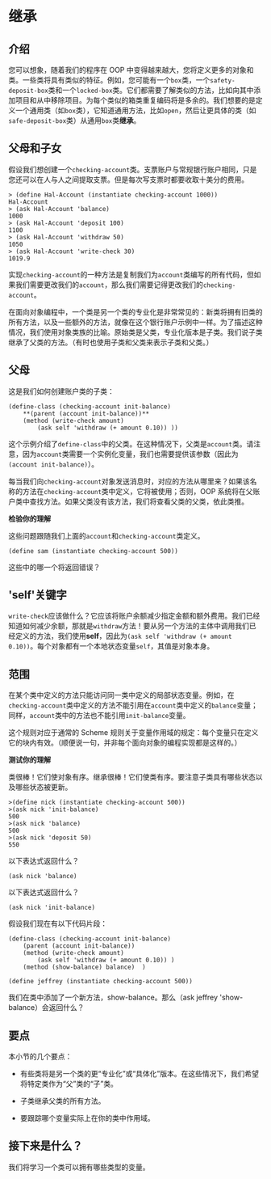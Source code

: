 # 继承

## 介绍

您可以想象，随着我们的程序在 OOP 中变得越来越大，您将定义更多的对象和类。一些类将具有类似的特征。例如，您可能有一个`box`类，一个`safety-deposit-box`类和一个`locked-box`类。它们都需要了解类似的方法，比如向其中添加项目和从中移除项目。为每个类似的箱类重复编码将是多余的。我们想要的是定义一个通用类（如`box`类），它知道通用方法，比如`open`，然后让更具体的类（如`safe-deposit-box`类）从通用`box`类**继承**。

## 父母和子女

假设我们想创建一个`checking-account`类。支票账户与常规银行账户相同，只是您还可以在人与人之间提取支票。但是每次写支票时都要收取十美分的费用。

```
> (define Hal-Account (instantiate checking-account 1000))
Hal-Account
> (ask Hal-Account 'balance)
1000
> (ask Hal-Account 'deposit 100)
1100
> (ask Hal-Account 'withdraw 50)
1050
> (ask Hal-Account 'write-check 30)
1019.9 
```

实现`checking-account`的一种方法是复制我们为`account`类编写的所有代码，但如果我们需要更改我们的`account`，那么我们需要记得更改我们的`checking-account`。

在面向对象编程中，一个类是另一个类的专业化是非常常见的：新类将拥有旧类的所有方法，以及一些额外的方法，就像在这个银行账户示例中一样。为了描述这种情况，我们使用对象类族的比喻。原始类是父类，专业化版本是子类。我们说子类继承了父类的方法。（有时也使用子类和父类来表示子类和父类。）

## 父母

这是我们如何创建账户类的子类：

```
(define-class (checking-account init-balance)
    **(parent (account init-balance))**
    (method (write-check amount)
        (ask self 'withdraw (+ amount 0.10)) ))
```

这个示例介绍了`define-class`中的父类。在这种情况下，父类是`account`类。请注意，因为`account`类需要一个实例化变量，我们也需要提供该参数（因此为`(account init-balance)`）。

每当我们向`checking-account`对象发送消息时，对应的方法从哪里来？如果该名称的方法在`checking-account`类中定义，它将被使用；否则，OOP 系统将在父账户类中查找方法。如果父类没有该方法，我们将查看父类的父类，依此类推。

**检验你的理解**

这些问题跟随我们上面的`account`和`checking-account`类定义。

```
(define sam (instantiate checking-account 500))
```

这些中的哪一个将返回错误？

## 'self'关键字

`write-check`应该做什么？它应该将账户余额减少指定金额和额外费用。我们已经知道如何减少余额，那就是`withdraw`方法！要从另一个方法的主体中调用我们已经定义的方法，我们使用**self**，因此为`(ask self 'withdraw (+ amount 0.10))`。每个对象都有一个本地状态变量`self`，其值是对象本身。

## 范围

在某个类中定义的方法只能访问同一类中定义的局部状态变量。例如，在`checking-account`类中定义的方法不能引用在`account`类中定义的`balance`变量；同样，`account`类中的方法也不能引用`init-balance`变量。

这个规则对应于通常的 Scheme 规则关于变量作用域的规定：每个变量只在定义它的块内有效。（顺便说一句，并非每个面向对象的编程实现都是这样的。）

**测试你的理解**

类很棒！它们使对象有序。继承很棒！它们使类有序。要注意子类具有哪些状态以及哪些状态被更新。

```
>(define nick (instantiate checking-account 500))
>(ask nick 'init-balance)
500
>(ask nick 'balance)
500
>(ask nick 'deposit 50)
550
```

以下表达式返回什么？

```
(ask nick 'balance)
```

以下表达式返回什么？

```
(ask nick 'init-balance)
```

假设我们现在有以下代码片段：

```
(define-class (checking-account init-balance)
    (parent (account init-balance)) 
    (method (write-check amount)
        (ask self 'withdraw (+ amount 0.10)) )
    (method (show-balance) balance)  )

(define jeffrey (instantiate checking-account 500))
```

我们在类中添加了一个新方法，show-balance。那么（ask jeffrey 'show-balance）会返回什么？

## 要点

本小节的几个要点：

+   有些类将是另一个类的更“专业化”或“具体化”版本。在这些情况下，我们希望将特定类作为“父”类的“子”类。

+   子类继承父类的所有方法。

+   要跟踪哪个变量实际上在你的类中作用域。

## 接下来是什么？

我们将学习一个类可以拥有哪些类型的变量。
